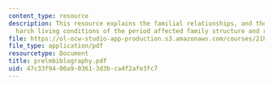 ```yaml
---
content_type: resource
description: This resource explains the familial relationships, and the way that the
  harsh living conditions of the period affected family structure and relationships.
file: https://ol-ocw-studio-app-production.s3.amazonaws.com/courses/21h-411-history-of-western-thought-500-1300-fall-2004/47c33f9406a903613d3bca4f2afe3fc7_prelmbiblography.pdf
file_type: application/pdf
resourcetype: Document
title: prelmbiblography.pdf
uid: 47c33f94-06a9-0361-3d3b-ca4f2afe3fc7
---
```

